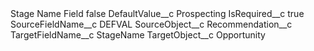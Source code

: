 <?xml version="1.0" encoding="UTF-8"?>
<CustomMetadata xmlns="http://soap.sforce.com/2006/04/metadata" xmlns:xsi="http://www.w3.org/2001/XMLSchema-instance" xmlns:xsd="http://www.w3.org/2001/XMLSchema">
    <label>Stage Name Field</label>
    <protected>false</protected>
    <values>
        <field>DefaultValue__c</field>
        <value xsi:type="xsd:string">Prospecting</value>
    </values>
    <values>
        <field>IsRequired__c</field>
        <value xsi:type="xsd:boolean">true</value>
    </values>
    <values>
        <field>SourceFieldName__c</field>
        <value xsi:type="xsd:string">DEFVAL</value>
    </values>
    <values>
        <field>SourceObject__c</field>
        <value xsi:type="xsd:string">Recommendation__c</value>
    </values>
    <values>
        <field>TargetFieldName__c</field>
        <value xsi:type="xsd:string">StageName</value>
    </values>
    <values>
        <field>TargetObject__c</field>
        <value xsi:type="xsd:string">Opportunity</value>
    </values>
</CustomMetadata>
